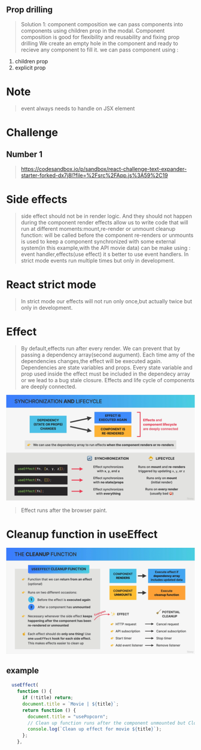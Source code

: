 ## Prop drilling

> Solution 1: component composition
> we can pass components into components using children prop in the modal.
> Component composition is good for flexibility and reusability and fixing prop drilling
> We create an empty hole in the component and ready to recieve any component to fill it.
> we can pass component using :

1. children prop
2. explicit prop

# Note

> event always needs to handle on JSX element

# Challenge

## Number 1

> https://codesandbox.io/p/sandbox/react-challenge-text-expander-starter-forked-dx7j8l?file=%2Fsrc%2FApp.js%3A59%2C19

# Side effects

> side effect should not be in render logic. And they should not happen during the component render
> effects allow us to write code that will run at different moments:mount,re-render or unmount
> cleanup function: will be called before the component re-renders or unmounts
> is used to keep a component synchronized with some external system(in this example,with the API movie data)
> can be make using : event handler,effects(use effect)
> it s better to use event handlers.
> In strict mode events run multiple times but only in development.

# React strict mode

> In strict mode our effects will not run only once,but actually twice but only in development.

# Effect

> By default,effects run after every render. We can prevent that by passing a dependency array(second augument).
> Each time amy of the dependencies changes,the effect will be executed again.
> Dependencies are state variables and props.
> Every state variable and prop used inside the effect must be included in the dependecy array or we lead to a bug stale closure.
> Effects and life cycle of components are deeply connected.

![alt text](useeffect-synchronization.png)

> Effect runs after the browser paint.

# Cleanup function in useEffect

![alt text](cleanUp.png)

## example

```js
  useEffect(
    function () {
      if (!title) return;
      document.title = `Movie | ${title}`;
      return function () {
        document.title = "usePopcorn";
        // Clean up function runs after the component unmounted but Closure makes the function remembers all the variables that were present at the time and the place that the function was created
        console.log(`Clean up effect for movie ${title}`);
      };
    },
```
